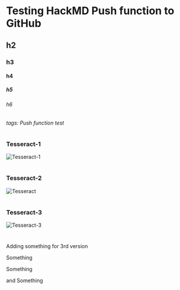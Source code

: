 # Testing HackMD Push function to GitHub

## h2

### h3

#### h4

##### h5

###### h6

###### tags: Push function test 

#

### Tesseract-1 

![Tesseract-1](https://i.imgur.com/JJ0sE3T.gif)


#

### Tesseract-2

![Tesseract](https://i.imgur.com/hBaHGAs.gif)

#

### Tesseract-3

![Tesseract-3](https://i.imgur.com/7t2dZgS.png)

# 

Adding something for 3rd version

Something 

Something

and Something